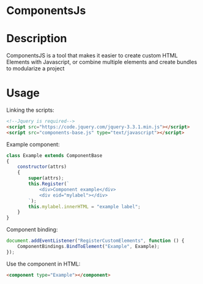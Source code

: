 # ComponentsJs

# Description
ComponentsJS is a tool that makes it easier to create custom HTML Elements with Javascript, or combine multiple elements and create bundles to modularize a project

# Usage

Linking the scripts:
```html
<!--Jquery is required-->
<script src="https://code.jquery.com/jquery-3.3.1.min.js"></script>
<script src="components-base.js" type="text/javascript"></script>
```

Example component:
```javascript
class Example extends ComponentBase
{
    constructor(attrs)
    {
        super(attrs);
        this.Register(`
            <div>Component example</div>
            <div eid="mylabel"></div>
        `);
        this.mylabel.innerHTML = "example label";
    }
}
```

Component binding:
```javascript
document.addEventListener("RegisterCustomElements", function () { 
    ComponentBindings.BindToElement("Example", Example);
});
```

Use the component in HTML:

```html
<component type="Example"></component>
```
